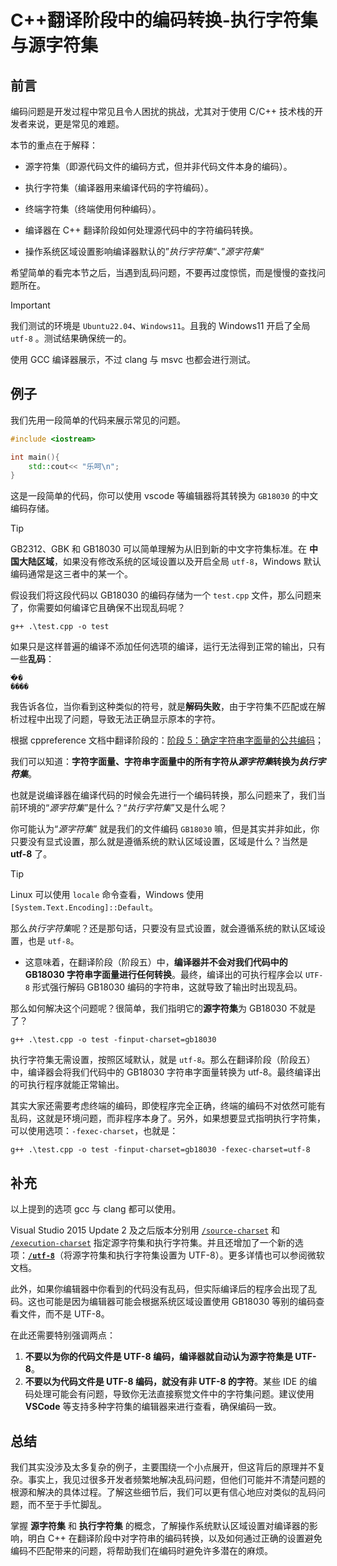 # C++翻译阶段中的编码转换-执行字符集与源字符集

## 前言

编码问题是开发过程中常见且令人困扰的挑战，尤其对于使用 C/C++ 技术栈的开发者来说，更是常见的难题。

本节的重点在于解释：

- 源字符集（即源代码文件的编码方式，但并非代码文件本身的编码）。

- 执行字符集（编译器用来编译代码的字符编码）。

- 终端字符集（终端使用何种编码）。

- 编译器在 C++ 翻译阶段如何处理源代码中的字符编码转换。

- 操作系统区域设置影响编译器默认的”*执行字符集*“、”*源字符集*“

希望简单的看完本节之后，当遇到乱码问题，不要再过度惊慌，而是慢慢的查找问题所在。

> [!IMPORTANT]
> 我们测试的环境是 `Ubuntu22.04`、`Windows11`。且我的 Windows11 开启了全局 `utf-8` 。测试结果确保统一的。
>
> 使用 GCC 编译器展示，不过 clang 与 msvc 也都会进行测试。

## 例子

我们先用一段简单的代码来展示常见的问题。

```cpp
#include <iostream>

int main(){
    std::cout<< "乐呵\n";
}
```

这是一段简单的代码，你可以使用 vscode 等编辑器将其转换为 `GB18030` 的中文编码存储。

> [!TIP]
>
> GB2312、GBK 和 GB18030 可以简单理解为从旧到新的中文字符集标准。在 **中国大陆区域**，如果没有修改系统的区域设置以及开启全局 `utf-8`，Windows 默认编码通常是这三者中的某一个。

假设我们将这段代码以 GB18030 的编码存储为一个 `test.cpp` 文件，那么问题来了，你需要如何编译它且确保不出现乱码呢？

```shell
g++ .\test.cpp -o test
```

如果只是这样普遍的编译不添加任何选项的编译，运行无法得到正常的输出，只有一些**乱码**：

```shell
�ֺ�
����
```

我告诉各位，当你看到这种类似的符号，就是**解码失败**，由于字符集不匹配或在解析过程中出现了问题，导致无法正确显示原本的字符。

根据 cppreference 文档中翻译阶段的：[阶段 5：确定字符串字面量的公共编码](.E9.98.B6.E6.AE.B5_5.EF.BC.9A.E7.A1.AE.E5.AE.9A.E5.AD.97.E7.AC.A6.E4.B8.B2.E5.AD.97.E9.9D.A2.E9.87.8F.E7.9A.84.E5.85.AC.E5.85.B1.E7.BC.96.E7.A0.81)；

我们可以知道：**字符字面量、字符串字面量中的所有字符从*源字符集*转换为*执行字符集***。

也就是说编译器在编译代码的时候会先进行一个编码转换，那么问题来了，我们当前环境的“*源字符集*”是什么？“*执行字符集*”又是什么呢？

你可能认为“*源字符集*” 就是我们的文件编码 `GB18030` 嘛，但是其实并非如此，你只要没有显式设置，那么就是遵循系统的默认区域设置，区域是什么？当然是 **utf-8** 了。

> [!TIP]
>
> Linux 可以使用 `locale` 命令查看，Windows 使用 `[System.Text.Encoding]::Default`。

那么*执行字符集*呢？还是那句话，只要没有显式设置，就会遵循系统的默认区域设置，也是 `utf-8`。

- 这意味着，在翻译阶段（阶段五）中，**编译器并不会对我们代码中的 GB18030 字符串字面量进行任何转换**。最终，编译出的可执行程序会以 `UTF-8` 形式强行解码 GB18030 编码的字符串，这就导致了输出时出现乱码。

那么如何解决这个问题呢？很简单，我们指明它的**源字符集**为 GB18030 不就是了？

```shell
g++ .\test.cpp -o test -finput-charset=gb18030
```

执行字符集无需设置，按照区域默认，就是 `utf-8`。那么在翻译阶段（阶段五）中，编译器会将我们代码中的 GB18030 字符串字面量转换为 utf-8。最终编译出的可执行程序就能正常输出。

其实大家还需要考虑终端的编码，即使程序完全正确，终端的编码不对依然可能有乱码，这就是环境问题，而非程序本身了。另外，如果想要显式指明执行字符集，可以使用选项：`-fexec-charset`，也就是：

```shell
g++ .\test.cpp -o test -finput-charset=gb18030 -fexec-charset=utf-8
```

## 补充

以上提到的选项 gcc 与 clang 都可以使用。

Visual Studio 2015 Update 2 及之后版本分别用 [`/source-charset`](https://learn.microsoft.com/zh-cn/cpp/build/reference/source-charset-set-source-character-set?view=msvc-170) 和 [`/execution-charset`](https://learn.microsoft.com/zh-cn/cpp/build/reference/execution-charset-set-execution-character-set?view=msvc-170) 指定源字符集和执行字符集。并且还增加了一个新的选项：[**`/utf-8`**](https://learn.microsoft.com/zh-cn/cpp/build/reference/utf-8-set-source-and-executable-character-sets-to-utf-8?view=msvc-170)（将源字符集和执行字符集设置为 UTF-8）。更多详情也可以参阅微软文档。

此外，如果你编辑器中你看到的代码没有乱码，但实际编译后的程序会出现了乱码。这也可能是因为编辑器可能会根据系统区域设置使用 GB18030 等别的编码查看文件，而不是 UTF-8。

在此还需要特别强调两点：

1. **不要以为你的代码文件是 UTF-8 编码，编译器就自动认为源字符集是 UTF-8**。
2. **不要以为代码文件是 UTF-8 编码，就没有非 UTF-8 的字符**。某些 IDE 的编码处理可能会有问题，导致你无法直接察觉文件中的字符集问题。建议使用 **VSCode** 等支持多种字符集的编辑器来进行查看，确保编码一致。

## 总结

我们其实没涉及太多复杂的例子，主要围绕一个小点展开，但这背后的原理并不复杂。事实上，我见过很多开发者频繁地解决乱码问题，但他们可能并不清楚问题的根源和解决的具体过程。了解这些细节后，我们可以更有信心地应对类似的乱码问题，而不至于手忙脚乱。

掌握 **源字符集** 和 **执行字符集** 的概念，了解操作系统默认区域设置对编译器的影响，明白 C++ 在翻译阶段中对字符串的编码转换，以及如何通过正确的设置避免编码不匹配带来的问题，将帮助我们在编码时避免许多潜在的麻烦。
